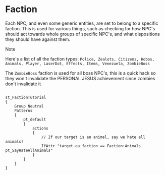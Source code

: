 # Faction
<p>Each NPC, and even some generic entities, are set to belong to a specific faction. This is used for various things, such as checking for how NPC's should act 
towards whole groups of specific NPC's, and what dispositions they should have against them.

<div class="admonition note">
<p class="admonition-title">Note</p>
<p>Here's a list of all the faction types:
<code>Police, Zealots, Citizens, Hobos, Animals, Player, LaserDot, Effects, Items, Venezuela, ZombieBoss</code></p>
<p>The <code>ZombieBoss</code> faction is used for all boss NPC's, this is a quick hack so they won't invalidate the PERSONAL JESUS achievement
since zombies don't invalidate it</p>
</div>

<pre><code class="language-js">
st_FactionTutorial
{
	Group Neutral
	Patterns
	{
		pt_default
		{
			actions
			{
				// If our target is an animal, say we hate all animals!
				IfAttr "target.ea_faction == Faction:Animals pt_SayHateAllAnimals"
			}
		}
	}
}
</code></pre>